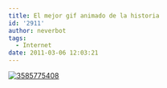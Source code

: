 ```yaml
---
title: El mejor gif animado de la historia
id: '2911'
author: neverbot
tags:
  - Internet
date: 2011-03-06 12:03:21
---
```


[![](./3585775408.gif "3585775408")](./3585775408.gif)